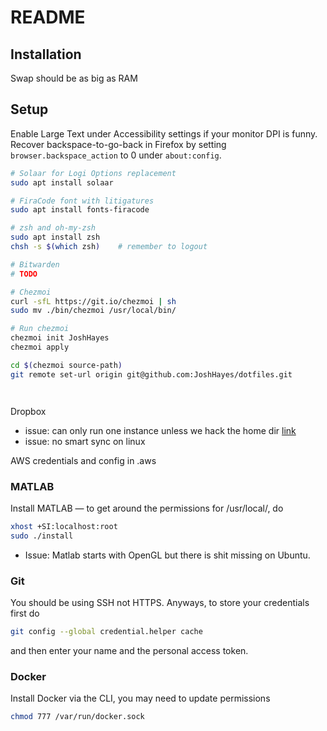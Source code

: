 # README

## Installation

Swap should be as big as RAM

## Setup

Enable Large Text under Accessibility settings if your monitor DPI is funny.
Recover backspace-to-go-back in Firefox by setting `browser.backspace_action` to 0 under `about:config`.

```bash
# Solaar for Logi Options replacement
sudo apt install solaar

# FiraCode font with litigatures
sudo apt install fonts-firacode

# zsh and oh-my-zsh 
sudo apt install zsh
chsh -s $(which zsh)    # remember to logout

# Bitwarden
# TODO

# Chezmoi
curl -sfL https://git.io/chezmoi | sh
sudo mv ./bin/chezmoi /usr/local/bin/

# Run chezmoi
chezmoi init JoshHayes
chezmoi apply

cd $(chezmoi source-path)
git remote set-url origin git@github.com:JoshHayes/dotfiles.git




```

Dropbox 

- issue: can only run one instance unless we hack the home dir [link](https://askubuntu.com/questions/475419/how-to-link-and-use-two-or-more-dropbox-accounts-simultaneously)
- issue: no smart sync on linux

AWS credentials and config in .aws 

### MATLAB

Install MATLAB — to get around the permissions for /usr/local/, do 

```bash
xhost +SI:localhost:root
sudo ./install
```

- Issue: Matlab starts with OpenGL but there is shit missing on Ubuntu.

### Git

You should be using SSH not HTTPS. Anyways, to store your credentials first do 

```bash
git config --global credential.helper cache
```

and then enter your name and the personal access token.

### Docker

Install Docker via the CLI, you may need to update permissions

```bash
chmod 777 /var/run/docker.sock
```